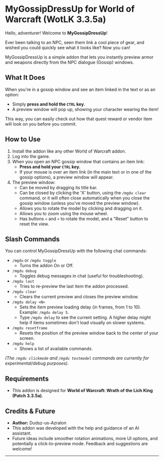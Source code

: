 # MyGossipDressUp for World of Warcraft (WotLK 3.3.5a)

Hello, adventurer! Welcome to **MyGossipDressUp**!

Ever been talking to an NPC, seen them link a cool piece of gear, and wished you could quickly see what it looks like? Now you can!

MyGossipDressUp is a simple addon that lets you instantly preview armor and weapons directly from the NPC dialogue (Gossip) windows.

## What It Does

When you're in a gossip window and see an item linked in the text or as an option:

*   Simply **press and hold the `CTRL` key**.
*   A preview window will pop up, showing your character wearing the item!

This way, you can easily check out how that quest reward or vendor item will look on you before you commit.

## How to Use

1.  Install the addon like any other World of Warcraft addon.
2.  Log into the game.
3.  When you open an NPC gossip window that contains an item link:
    *   **Press and hold your `CTRL` key.**
    *   If your mouse is over an item link (in the main text or in one of the gossip options), a preview window will appear.
4.  The preview window:
    *   Can be moved by dragging its title bar.
    *   Can be closed by clicking the 'X' button, using the `/mgdu clear` command, or it will often close automatically when you close the gossip window (unless you've moved the preview window).
    *   Allows you to rotate the model by clicking and dragging on it.
    *   Allows you to zoom using the mouse wheel.
    *   Has buttons `<` and `>` to rotate the model, and a "Reset" button to reset the view.

## Slash Commands

You can control MyGossipDressUp with the following chat commands:

*   `/mgdu` or `/mgdu toggle`
    *   Turns the addon On or Off.
*   `/mgdu debug`
    *   Toggles debug messages in chat (useful for troubleshooting).
*   `/mgdu last`
    *   Tries to re-preview the last item the addon processed.
*   `/mgdu clear`
    *   Clears the current preview and closes the preview window.
*   `/mgdu delay <N>`
    *   Sets the item preview loading delay (in frames, from 1 to 10). Example: `/mgdu delay 5`.
    *   Type `/mgdu delay` to see the current setting. A higher delay might help if items sometimes don't load visually on slower systems.
*   `/mgdu resetframe`
    *   Resets the position of the preview window back to the center of your screen.
*   `/mgdu help`
    *   Shows a list of available commands.

*(The `/mgdu clickmode` and `/mgdu testmodel` commands are currently for experimental/debug purposes).*

## Requirements

*   This addon is designed for **World of Warcraft: Wrath of the Lich King (Patch 3.3.5a)**.

## Credits & Future

*   **Author:** Dudsz-us-Azralon
*   This addon was developed with the help and guidance of an AI assistant.
*   Future ideas include smoother rotation animations, more UI options, and potentially a click-to-preview mode. Feedback and suggestions are welcome!

---
